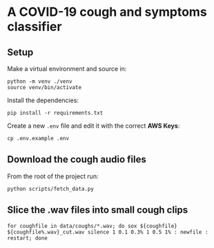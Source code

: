 # A COVID-19 cough and symptoms classifier

## Setup

Make a virtual environment and source in:
```
python -m venv ./venv
source venv/bin/activate
```

Install the dependencies:
```
pip install -r requirements.txt
```

Create a new `.env` file and edit it with the correct **AWS Keys**:
```
cp .env.example .env
```

## Download the cough audio files

From the root of the project run:
```
python scripts/fetch_data.py
```

## Slice the .wav files into small cough clips

```
for coughfile in data/coughs/*.wav; do sox ${coughfile} ${coughfile%.wav}_cut.wav silence 1 0.1 0.3% 1 0.5 1% : newfile : restart; done
```